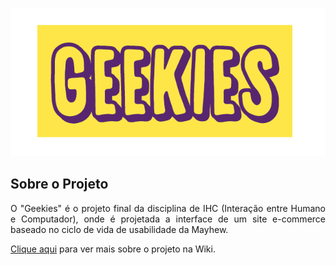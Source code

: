 <p align="center"><img src="https://raw.githubusercontent.com/tayh/geekies/master/logo1.png"></p>


## Sobre o Projeto 

<p align="justify">O "Geekies" é o projeto final da disciplina de IHC (Interação entre Humano e Computador), onde é projetada a interface de um site e-commerce baseado no ciclo de vida de usabilidade da Mayhew.</p>

[Clique aqui](https://github.com/tayh/geekies/wiki) para ver mais sobre o projeto na Wiki.
